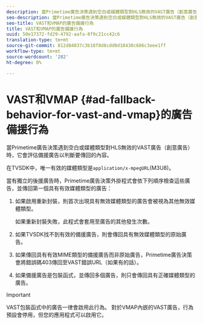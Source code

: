 ```yaml
---
description: 當Primetime廣告決策遇到空白或媒體類型對HLS無效的VAST廣告（創意廣告）時，它會評估備援廣告以判斷要傳回的內容。
seo-description: 當Primetime廣告決策遇到空白或媒體類型對HLS無效的VAST廣告（創意廣告）時，它會評估備援廣告以判斷要傳回的內容。
seo-title: VAST和VMAP的廣告備援行為
title: VAST和VMAP的廣告備援行為
uuid: 50e17372-fd29-4792-aafa-8f9c21cc42c6
translation-type: tm+mt
source-git-commit: 812d04037c3b18f8d8cdd0d18430c686c3eee1ff
workflow-type: tm+mt
source-wordcount: '282'
ht-degree: 0%

---
```



# VAST和VMAP {#ad-fallback-behavior-for-vast-and-vmap}的廣告備援行為

當Primetime廣告決策遇到空白或媒體類型對HLS無效的VAST廣告（創意廣告）時，它會評估備援廣告以判斷要傳回的內容。

<!--<a id="section_9F60AF00CE9645848EAAF8C06A9E426B"></a>-->

在TVSDK中，唯一有效的媒體類型是`application/x-mpegURL`(M3U8)。

當有獨立的後援廣告時，Primetime廣告決策外掛程式會依下列順序檢查這些廣告，並傳回第一個具有有效媒體類型的廣告：

1. 如果啟用重新封裝，則首次出現具有無效媒體類型的廣告會被視為其他無效媒體類型。

   如果重新封裝失敗，此程式會套用至廣告的其他發生次數。
1. 如果TVSDK找不到有效的備援廣告，則會傳回具有無效媒體類型的原始廣告。
1. 如果傳回具有有效MIME類型的備援廣告而非原始廣告，Primetime廣告決策會將錯誤碼403傳回至VAST錯誤URL（如果有的話）。
1. 如果備援廣告是包裝函式，並傳回多個廣告，則只會傳回具有正確媒體類型的廣告。

>[!IMPORTANT]
>
>VAST包裝函式中的廣告一律會啟用此行為。 對於VMAP內嵌的VAST廣告，行為預設會停用，但您的應用程式可以啟用它。

